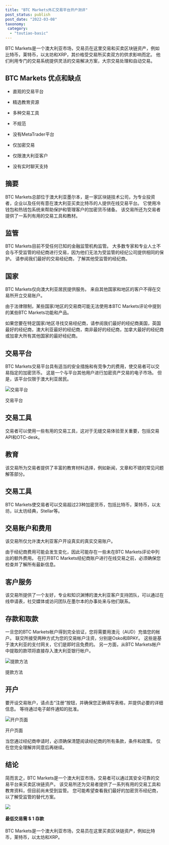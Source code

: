 ```yaml
---
title: "BTC Markets外汇交易平台开户测评"
post_status: publish
post_date: "2022-03-08"
taxonomy:
 category: 
  - "toutiao-basic"
---
```


BTC Markets是一个澳大利亚市场，交易员在这里交易和买卖区块链资产，例如比特币，莱特币，以太坊和XRP，其价格受交易所买卖双方的供求影响而定。 他们利用专门的交易系统提供灵活的交易解决方案，大宗交易处理和自动交易。

## BTC Markets 优点和缺点

- 直观的交易平台

- 精选教育资源

- 多种交易工具

- 不规范

- 没有MetaTrader平台

- 仅加密交易

- 仅限澳大利亚客户

- 没有实时聊天支持


## 摘要

BTC Markets总部位于澳大利亚墨尔本，是一家区块链技术公司，为专业投资者，企业以及任何有意在澳大利亚买卖比特币的人提供在线交易平台。 它使用冷钱包和热钱包系统来帮助保护和管理客户的加密货币储备。 该交易所还为交易者提供了一系列有用的交易工具和教材。

## 监管

BTC Markets目前不受任何已知的金融监管机构监管。 大多数专家和专业人士不会与不受监管的经纪商进行交易，因为他们无法为受监管的经纪公司提供相同的保护。 请参阅我们最好的交易经纪商，了解其他受监管的经纪商。

## 国家

BTC Markets仅向澳大利亚居民提供服务。 来自其他国家和地区的客户不得在交易所开立交易账户。

由于法律限制，某些国家/地区的交易商可能无法使用本BTC Markets评论中提到的某些BTC Markets功能和产品。

如果您要在特定国家/地区寻找交易经纪商，请参阅我们最好的经纪商美国，英国最好的经纪商，澳大利亚最好的经纪商，南非最好的经纪商，加拿大最好的经纪商或加拿大所有其他国家的最好经纪商。

## 交易平台

BTC Markets交易平台具有适当的安全措施和有竞争力的费用，使交易者可以交易指定的加密货币。 这是一个与平台其他用户进行加密资产交易的电子市场。 但是，该平台仅限于澳大利亚居民。

![交易平台](https://cdn.fendou.la/funstoutiao/2020/11/BTC-Markets-Review-Trading-Platform-.jpg "交易平台")

交易平台

## 交易工具

交易者可以使用一些有用的交易工具，这对于无缝交易体验至关重要，包括交易API和OTC-desk。

## 教育

该交易所为交易者提供了丰富的教育材料选择，例如新闻，文章和不错的常见问题解答部分。

## 交易工具

BTC Markets使交易者可以交易超过23种加密货币，包括比特币，莱特币，以太坊，以太坊经典，Stellar等。

## 交易账户和费用

该交易所仅允许澳大利亚客户开设真实的真实交易账户。

由于经纪商费用可能会发生变化，因此可能存在一些未在BTC Markets评论中列出的额外费用。 在打开BTC Markets经纪商账户进行在线交易之前，必须确保您检查并了解所有最新信息。

## 客户服务

该交易所提供了一个友好，专业和知识渊博的澳大利亚客户支持团队，可以通过在线申请表，社交媒体或访问团队在墨尔本的办事处来与他们联系。

## 存款和取款

一旦您的BTC Markets帐户得到完全验证，您将需要用澳元（AUD）充值您的帐户。 联交所接受两种方式为您的交易帐户注资，分别是Osko和BPAY。 这些是基于澳大利亚的支付网关，它们是即时且免费的。 另一方面，从BTC Markets帐户中提取的款项将直接存入澳大利亚银行帐户。

![提款方法](https://cdn.fendou.la/funstoutiao/2020/11/BTC-Markets-Review-Withdrawal-Methods-.jpg "提款方法")

提款方法

## 开户

要开设交易账户，请点击“注册”按钮，并确保您正确填写表格，并提供必要的详细信息。 等待通过电子邮件通知的批准。

![开户页面](https://cdn.fendou.la/funstoutiao/2020/11/BTC-Markets-Account-Opening-Page.jpg "开户页面")

开户页面

当您通过经纪商申请时，必须确保清楚阅读经纪商的所有条款，条件和政策。 仅在您完全理解并同意后再继续。

## 结论

简而言之，BTC Markets是一个澳大利亚市场，交易者可以通过其安全可靠的交易平台来买卖区块链资产。 该交易所还为交易者提供了一系列有用的交易工具和教育资料，但目前尚未受到监管。 您可能希望查看我们最好的加密货币经纪商，以了解受监管的替代方案。

![](https://cdn.fendou.la/funstoutiao/2020/11/BTC-Markets-Logo.png)

#### 最低交易需 **$ 1** 存款

BTC Markets是一个澳大利亚市场，交易员在这里买卖区块链资产，例如比特币，莱特币，以太坊和XRP。
